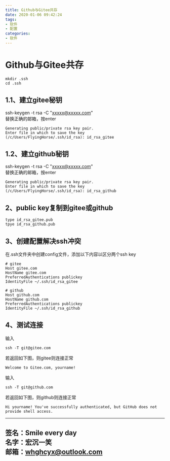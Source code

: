 ```yaml
---
title: Github与Gitee共存
date: 2020-01-06 09:42:24
tags:
- 软件
- 配置
categories:
- 软件
---
```

# Github与Gitee共存 #

```
mkdir .ssh
cd .ssh
```

## 1.1、建立gitee秘钥 ##
ssh-keygen -t rsa -C "xxxxx@xxxxx.com"  
替换正确的邮箱，按enter  

```
Generating public/private rsa key pair.  
Enter file in which to save the key (/c/Users/FlyingHorse/.ssh/id_rsa): id_rsa_gitee   
```

## 1.2、建立github秘钥 ##
ssh-keygen -t rsa -C "xxxxx@xxxxx.com"  
替换正确的邮箱，按enter    

```
Generating public/private rsa key pair.  
Enter file in which to save the key (/c/Users/FlyingHorse/.ssh/id_rsa): id_rsa_github   
```

## 2、public key复制到gitee或github ##

```
type id_rsa_gitee.pub
tpye id_rsa_github.pub  
```

## 3、创建配置解决ssh冲突 ##
在.ssh文件夹中创建config文件，添加以下内容以区分两个ssh key

```
# gitee
Host gitee.com
HostName gitee.com
PreferredAuthentications publickey
IdentityFile ~/.ssh/id_rsa_gitee

# github
Host github.com
HostName github.com
PreferredAuthentications publickey
IdentityFile ~/.ssh/id_rsa_github
```

## 4、测试连接 ##
输入

```
ssh -T git@gitee.com
```

若返回如下图，则gitee则连接正常

```
Welcome to Gitee.com, yourname!
```

 输入

```
ssh -T git@github.com
```

若返回如下图，则github则连接正常

```
Hi yourname! You've successfully authenticated, but GitHub does not provide shell access.
```

---
**签名：Smile every day**    
**名字：宏沉一笑**   
**邮箱：whghcyx@outlook.com**  
---